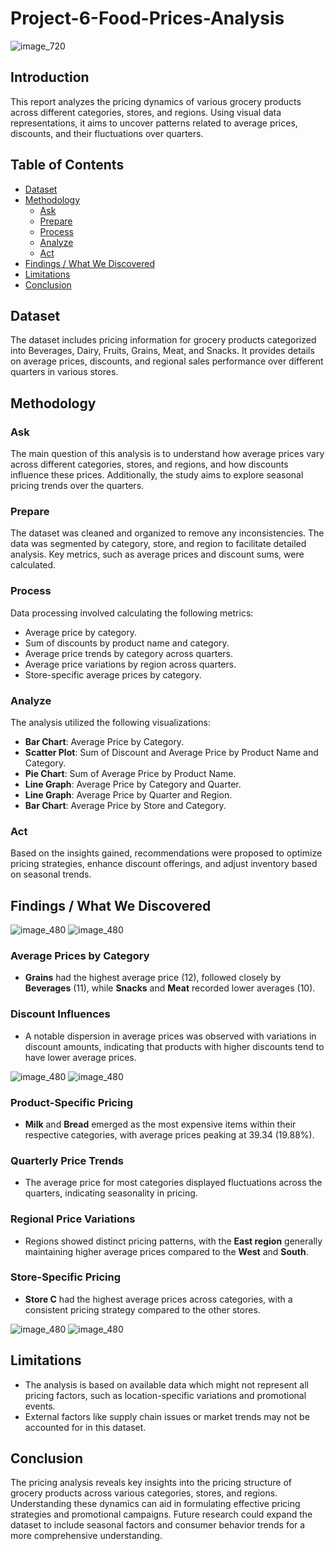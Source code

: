 # Project-6-Food-Prices-Analysis

![image_720](https://github.com/user-attachments/assets/a49625fd-c75d-4499-8788-ca18a76dd525)



## Introduction
This report analyzes the pricing dynamics of various grocery products across different categories, stores, and regions. Using visual data representations, it aims to uncover patterns related to average prices, discounts, and their fluctuations over quarters.

## Table of Contents
- [Dataset](#dataset)
- [Methodology](#methodology)
  - [Ask](#ask)
  - [Prepare](#prepare)
  - [Process](#process)
  - [Analyze](#analyze)
  - [Act](#act)
- [Findings / What We Discovered](#findings--what-we-discovered)
- [Limitations](#limitations)
- [Conclusion](#conclusion)

## Dataset
The dataset includes pricing information for grocery products categorized into Beverages, Dairy, Fruits, Grains, Meat, and Snacks. It provides details on average prices, discounts, and regional sales performance over different quarters in various stores.

## Methodology

### Ask
The main question of this analysis is to understand how average prices vary across different categories, stores, and regions, and how discounts influence these prices. Additionally, the study aims to explore seasonal pricing trends over the quarters.

### Prepare
The dataset was cleaned and organized to remove any inconsistencies. The data was segmented by category, store, and region to facilitate detailed analysis. Key metrics, such as average prices and discount sums, were calculated.

### Process
Data processing involved calculating the following metrics:
- Average price by category.
- Sum of discounts by product name and category.
- Average price trends by category across quarters.
- Average price variations by region across quarters.
- Store-specific average prices by category.

### Analyze
The analysis utilized the following visualizations:
- **Bar Chart**: Average Price by Category.
- **Scatter Plot**: Sum of Discount and Average Price by Product Name and Category.
- **Pie Chart**: Sum of Average Price by Product Name.
- **Line Graph**: Average Price by Category and Quarter.
- **Line Graph**: Average Price by Quarter and Region.
- **Bar Chart**: Average Price by Store and Category.

### Act
Based on the insights gained, recommendations were proposed to optimize pricing strategies, enhance discount offerings, and adjust inventory based on seasonal trends.

## Findings / What We Discovered

![image_480](https://github.com/user-attachments/assets/a3dd7271-7369-486f-b01f-7bd103989cc9)
![image_480](https://github.com/user-attachments/assets/d82026cf-1358-4026-bd73-78cc22a8da53)

### Average Prices by Category
- **Grains** had the highest average price (12), followed closely by **Beverages** (11), while **Snacks** and **Meat** recorded lower averages (10).

### Discount Influences
- A notable dispersion in average prices was observed with variations in discount amounts, indicating that products with higher discounts tend to have lower average prices.
  
![image_480](https://github.com/user-attachments/assets/47626eb3-92e2-471c-8185-6c8ba6e01e70)
![image_480](https://github.com/user-attachments/assets/aaa5f05d-02ef-4aef-a1b6-62493234426a)

### Product-Specific Pricing
- **Milk** and **Bread** emerged as the most expensive items within their respective categories, with average prices peaking at 39.34 (19.88%).

### Quarterly Price Trends
- The average price for most categories displayed fluctuations across the quarters, indicating seasonality in pricing.

### Regional Price Variations
- Regions showed distinct pricing patterns, with the **East region** generally maintaining higher average prices compared to the **West** and **South**.

### Store-Specific Pricing
- **Store C** had the highest average prices across categories, with a consistent pricing strategy compared to the other stores.
  
![image_480](https://github.com/user-attachments/assets/61ad6c09-5f21-4976-bf9b-fc00e7bdea75)
![image_480](https://github.com/user-attachments/assets/33716919-b0f5-4545-b6bc-a89be1062ee4)

## Limitations
- The analysis is based on available data which might not represent all pricing factors, such as location-specific variations and promotional events.
- External factors like supply chain issues or market trends may not be accounted for in this dataset.

## Conclusion
The pricing analysis reveals key insights into the pricing structure of grocery products across various categories, stores, and regions. Understanding these dynamics can aid in formulating effective pricing strategies and promotional campaigns. Future research could expand the dataset to include seasonal factors and consumer behavior trends for a more comprehensive understanding.
